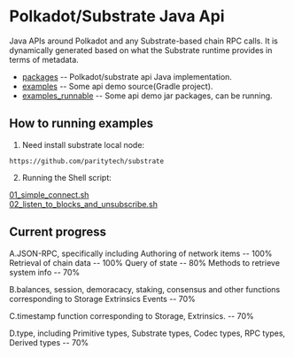 # Polkadot/Substrate Java Api
Java APIs around Polkadot and any Substrate-based chain RPC calls. It is dynamically generated based on what the Substrate runtime provides in terms of metadata.

- [packages](https://github.com/polkadot-java/api/tree/master/packages) -- Polkadot/substrate api Java implementation.  
- [examples](https://github.com/polkadot-java/api/tree/master/examples) -- Some api demo source(Gradle project).  
- [examples_runnable](https://github.com/polkadot-java/api/tree/master/examples_runnable) -- Some api demo jar packages, can be running.  

## How to running examples

1. Need install substrate local node:  

`https://github.com/paritytech/substrate`  

2. Running the Shell script:  

[01_simple_connect.sh](https://github.com/polkadot-java/api/blob/master/examples_runnable/01_simple_connect.sh)   
[02_listen_to_blocks_and_unsubscribe.sh](https://github.com/polkadot-java/api/blob/master/examples_runnable/02_listen_to_blocks_and_unsubscribe.sh)  

## Current progress

A.JSON-RPC, specifically including
Authoring of network items -- 100%
Retrieval of chain data -- 100%
Query of state -- 80%
Methods to retrieve system info -- 70%
 
B.balances, session, demoracacy, staking, consensus and other functions
corresponding to Storage Extrinsics Events -- 70%

C.timestamp function corresponding to Storage, Extrinsics. -- 70%

D.type, including Primitive types, Substrate types, Codec types, RPC types,
Derived types  -- 70%
